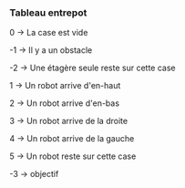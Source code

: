 ### Tableau entrepot
0 -> La case est vide

-1 -> Il y a un obstacle

-2 -> Une étagère seule reste sur cette case

1 -> Un robot arrive d'en-haut

2 -> Un robot arrive d'en-bas

3 -> Un robot arrive de la droite

4 -> Un robot arrive de la gauche

5 -> Un robot reste sur cette case

-3 -> objectif